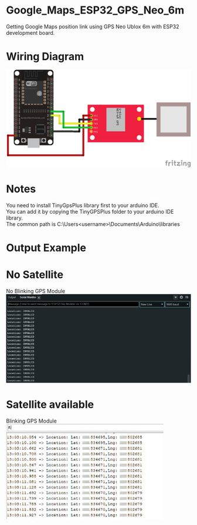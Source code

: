 # Google_Maps_ESP32_GPS_Neo_6m
Getting Google Maps position link using GPS Neo Ublox 6m with ESP32 development board.

# Wiring Diagram
<img src="./ESP32_GPS_Neo_6m_Wiring.png">

# Notes
You need to install TinyGpsPlus library first to your arduino IDE. <br/>
You can add it by copying the TinyGPSPlus folder to your arduino IDE library. <br/>
The common path is C:\Users\<username>\Documents\Arduino\libraries

# Output Example
# No Satellite
No Blinking GPS Module
<img src="./No_Satellite.PNG">

# Satellite available
Blinking GPS Module
<img src="./Available_Location.PNG">
